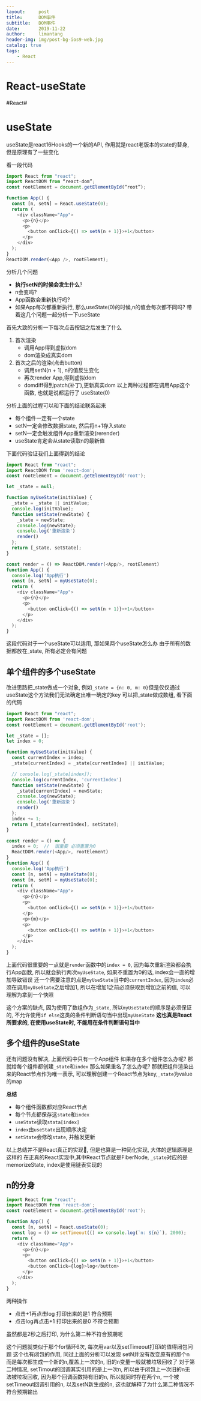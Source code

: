 ```yaml
---
layout:     post
title:      DOM事件
subtitle:   DOM事件
date:       2019-11-22
author:     limantang
header-img: img/post-bg-ios9-web.jpg
catalog: true
tags:
    - React
---
```


# React-useState
#React#


# useState
useState是react16Hooks的一个新的API, 作用就是react老版本的state的替身, 但是原理有了一些变化

看一段代码

```ts
import React from "react";
import ReactDOM from “react-dom”;
const rootElement = document.getElementById(“root”);

function App() {
  const [n, setN] = React.useState(0);
  return (
    <div className="App">
      <p>{n}</p>
      <p>
        <button onClick={() => setN(n + 1)}>+1</button>
      </p>
    </div>
  );
}
ReactDOM.render(<App />, rootElement);
```

分析几个问题
- **执行setN的时候会发生什么**?
-  n会变吗?
- App函数会重新执行吗?
- 如果App每次都重新执行, 那么useState(0)的时候,n的值会每次都不同吗?
带着这几个问题一起分析一下useState

首先大致的分析一下每次点击按钮之后发生了什么
1. 首次渲染
	- 调用App得到虚拟dom
	- dom渲染成真实dom
2. 首次之后的渲染(点击button)
	- 调用setN(n + 1), n的值反生变化
	- 再次render App,得到虚拟dom
	- domdiff得到patch(补丁),更新真实dom
以上两种过程都在调用App这个函数, 也就是说都运行了 useState(0)


分析上面的过程可以和下面的结论联系起来
- 每个组件一定有一个state
- setN一定会修改数据state, 然后将n+1存入state
- setN一定会触发组件App重新渲染(rerender)
- useState肯定会从state读取n的最新值

下面代码验证我们上面得到的结论
```js
import React from "react";
import ReactDOM from 'react-dom';
const rootElement = document.getElementById('root');

let _state = null;

function myUseState(initValue) {
  _state = _state || initValue;
  console.log(initValue);
  function setState(newState) {
    _state = newState;
    console.log(newState);
    console.log('重新渲染')
    render()
  };
  return [_state, setState];
}

const render = () => ReactDOM.render(<App/>, rootElement)
function App() {
  console.log('App执行')
  const [n, setN] = myUseState(0);
  return (
    <div className="App">
      <p>{n}</p>
      <p>
        <button onClick={() => setN(n + 1)}>+1</button>
      </p>
    </div>
  );
}
```

这段代码对于一个useState可以适用, 那如果两个useState怎么办
由于所有的数据都放在_state, 所有必定会有问题
## 单个组件的多个useState
改进思路把_state做成一个对象, 例如`_state = {n: 0, m: 0}`但是仅仅通过useState这个方法我们无法确定出唯一确定的key
可以把_state做成数组, 看下面的代码

```js
import React from "react";
import ReactDOM from 'react-dom';
const rootElement = document.getElementById('root');

let _state = [];
let index = 0;

function myUseState(initValue) {
  const currentIndex = index;
  _state[currentIndex] = _state[currentIndex] || initValue;

  // console.log(_state[index]);
  console.log(currentIndex, 'currentIndex')
  function setState(newState) {
    _state[currentIndex] = newState;
    console.log(newState);
    console.log('重新渲染')
    render()
  };
  index += 1;
  return [_state[currentIndex], setState];
}

const render = () => {
  index = 0;  //  很重要 必须重置为0
  ReactDOM.render(<App/>, rootElement)
}
function App() {
  console.log('App执行')
  const [n, setN] = myUseState(0);
  const [m, setM] = myUseState(0);
  return (
    <div className="App">
      <p>{n}</p>
      <p>
        <button onClick={() => setN(n + 1)}>+1</button>
      </p>
      <p>{m}</p>
      <p>
        <button onClick={() => setM(n + 1)}>+1</button>
      </p>
    </div>
  );
}
```

上面代码很重要的一点就是`render`函数中的`index = 0`, 因为每次重新渲染都会执行App函数, 所以就会执行两次`myUseState`, 如果不重置为0的话, index会一直的增加导致错误
还一个需要注意的点是`myUseState`当中的`currentIndex`, 因为`index`必须在调用`myUseState`之后增加1, 所以在增加1之前必须获取到增加之前的值, 可以理解为拿到一个快照

这个方案的缺点, 因为使用了数组作为`_state`, 所以`myUseState`的顺序是必须保证的, 不允许使用`if else`这类的条件判断语句当中出现`myUseState`
**这也真是React所要求的, 在使用useState时, 不能用在条件判断语句当中**

## 多个组件的useState
还有问题没有解决, 上面代码中只有一个App组件
 如果存在多个组件怎么办呢?
那就给每个组件都创建`_state`和`index`
那么如果重名了怎么办呢?
那就把组件渲染出来的React节点作为唯一表示, 可以理解创建一个React节点为key,`_state`为value的map


**总结**
- 每个组件函数都对应React节点
- 每个节点都保存这`state`和`index`
- `useState`读取`stata[index]`
- `index`由`useState`出现顺序决定
- `setState`会修改`state`, 并触发更新

以上总结并不是React真正的实现🤣, 但是也算是一种简化实现, 大体的逻辑原理是这样的
在正真的React实现中,其中React节点就是FiberNode, `_state`对应的是memorizeState, index是使用链表实现的

## n的分身
```js
import React from "react";
import ReactDOM from 'react-dom';
const rootElement = document.getElementById('root');

function App() {
  const [n, setN] = React.useState(0);
  const log = () => setTimeout(() => console.log(`n: ${n}`), 2000);
  return (
    <div className="App">
      <p>{n}</p>
      <p>
        <button onClick={() => setN(n + 1)}>+1</button>
        <button onClick={log}>log</button>
      </p>
    </div>
  );
}
```

两种操作
- 点击+1再点击log  打印出来的是1  符合预期
- 点击log再点击+1 打印出来的是0   不符合预期

虽然都是2秒之后打印, 为什么第二种不符合预期呢

这个问题就类似于那个for循环6次, 每次用var以及setTimeout打印i的值得闭包问题
这个也有闭包的作用, 同过上面的分析可以发现
setN并没有改变原有的那个n
而是每次都生成一个新的n,覆盖上一次的n, 旧的n变量一般就被垃圾回收了
对于第二种情况, setTimout的回调其实引用的是上一次n, 所以由于闭包上一次旧的n无法被垃圾回收, 因为那个回调函数持有旧的n, 所以就同时存在两个n, 一个被setTimeout回调引用的n, 以及setN新生成的n, 这也就解释了为什么第二种情况不符合预期输出



